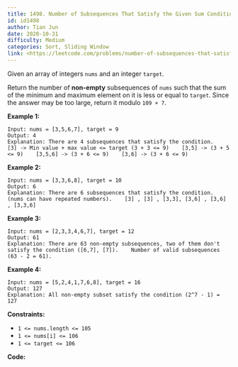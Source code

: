 ```yaml
---
title: 1498. Number of Subsequences That Satisfy the Given Sum Condition
id: id1498
author: Tian Jun
date: 2020-10-31
difficulty: Medium
categories: Sort, Sliding Window
link: <https://leetcode.com/problems/number-of-subsequences-that-satisfy-the-given-sum-condition/description/>
---
```


Given an array of integers `nums` and an integer `target`.

Return the number of **non-empty** subsequences of `nums` such that the sum of
the minimum and maximum element on it is less or equal to `target`. Since the
answer may be too large, return it modulo `109 + 7`.



**Example 1:**
            
	Input: nums = [3,5,6,7], target = 9    
	Output: 4    
	Explanation: There are 4 subsequences that satisfy the condition.    [3] -> Min value + max value <= target (3 + 3 <= 9)    [3,5] -> (3 + 5 <= 9)    [3,5,6] -> (3 + 6 <= 9)    [3,6] -> (3 + 6 <= 9)    

**Example 2:**
            
	Input: nums = [3,3,6,8], target = 10    
	Output: 6    
	Explanation: There are 6 subsequences that satisfy the condition. (nums can have repeated numbers).    [3] , [3] , [3,3], [3,6] , [3,6] , [3,3,6]

**Example 3:**
            
	Input: nums = [2,3,3,4,6,7], target = 12    
	Output: 61    
	Explanation: There are 63 non-empty subsequences, two of them don't satisfy the condition ([6,7], [7]).    Number of valid subsequences (63 - 2 = 61).    

**Example 4:**
            
	Input: nums = [5,2,4,1,7,6,8], target = 16    
	Output: 127    
	Explanation: All non-empty subset satisfy the condition (2^7 - 1) = 127



**Constraints:**

  * `1 <= nums.length <= 105`
  * `1 <= nums[i] <= 106`
  * `1 <= target <= 106`


**Code:**

